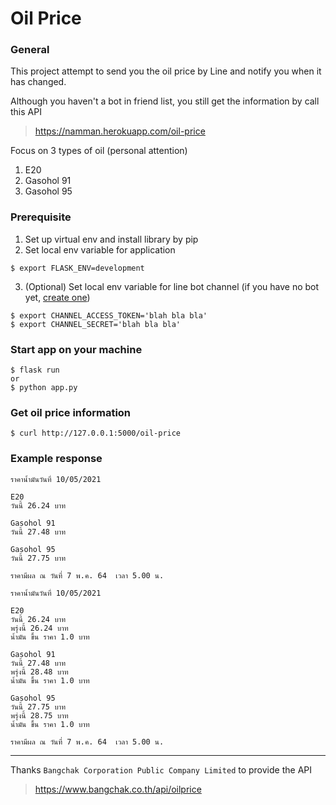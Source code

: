 # Oil Price

### General
This project attempt to send you the oil price by Line and notify you when it has changed.

Although you haven't a bot in friend list, you still get the information by call this API
> https://namman.herokuapp.com/oil-price

Focus on 3 types of oil (personal attention)
1. E20
2. Gasohol 91
3. Gasohol 95

### Prerequisite
1. Set up virtual env and install library by pip
2. Set local env variable for application
```
$ export FLASK_ENV=development
```
3. (Optional) Set local env variable for line bot channel 
   (if you have no bot yet, [create one](https://developers.line.biz/en/docs/line-developers-console/overview/#provider))
```
$ export CHANNEL_ACCESS_TOKEN='blah bla bla'
$ export CHANNEL_SECRET='blah bla bla'
```

### Start app on your machine
```
$ flask run
or
$ python app.py
```

### Get oil price information
```
$ curl http://127.0.0.1:5000/oil-price
```

### Example response
```text
ราคาน้ำมันวันที่ 10/05/2021

E20
วันนี้ 26.24 บาท

Gasohol 91
วันนี้ 27.48 บาท

Gasohol 95
วันนี้ 27.75 บาท

ราคามีผล ณ วันที่ 7 พ.ค. 64  เวลา 5.00 น.
```
```text
ราคาน้ำมันวันที่ 10/05/2021

E20
วันนี้ 26.24 บาท
พรุ่งนี้ 26.24 บาท
น้ำมัน ขึ้น ราคา 1.0 บาท

Gasohol 91
วันนี้ 27.48 บาท
พรุ่งนี้ 28.48 บาท
น้ำมัน ขึ้น ราคา 1.0 บาท

Gasohol 95
วันนี้ 27.75 บาท
พรุ่งนี้ 28.75 บาท
น้ำมัน ขึ้น ราคา 1.0 บาท

ราคามีผล ณ วันที่ 7 พ.ค. 64  เวลา 5.00 น.
```

---

Thanks `Bangchak Corporation Public Company Limited` to provide the API
> https://www.bangchak.co.th/api/oilprice
